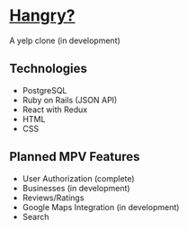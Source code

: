 # [Hangry?](https://hangry-web-service.onrender.com/)

A yelp clone (in development)

## Technologies
- PostgreSQL
- Ruby on Rails (JSON API)
- React with Redux
- HTML
- CSS

## Planned MPV Features
- User Authorization (complete)
- Businesses (in development)
- Reviews/Ratings
- Google Maps Integration (in development)
- Search 
